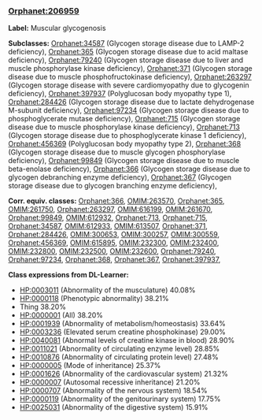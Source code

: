 
### [Orphanet:206959](http://www.orpha.net/ORDO/Orphanet_206959)
**Label:** Muscular glycogenosis

**Subclasses:** [Orphanet:34587](http://www.orpha.net/ORDO/Orphanet_34587) (Glycogen storage disease due to LAMP-2 deficiency), [Orphanet:365](http://www.orpha.net/ORDO/Orphanet_365) (Glycogen storage disease due to acid maltase deficiency), [Orphanet:79240](http://www.orpha.net/ORDO/Orphanet_79240) (Glycogen storage disease due to liver and muscle phosphorylase kinase deficiency), [Orphanet:371](http://www.orpha.net/ORDO/Orphanet_371) (Glycogen storage disease due to muscle phosphofructokinase deficiency), [Orphanet:263297](http://www.orpha.net/ORDO/Orphanet_263297) (Glycogen storage disease with severe cardiomyopathy due to glycogenin deficiency), [Orphanet:397937](http://www.orpha.net/ORDO/Orphanet_397937) (Polyglucosan body myopathy type 1), [Orphanet:284426](http://www.orpha.net/ORDO/Orphanet_284426) (Glycogen storage disease due to lactate dehydrogenase M-subunit deficiency), [Orphanet:97234](http://www.orpha.net/ORDO/Orphanet_97234) (Glycogen storage disease due to phosphoglycerate mutase deficiency), [Orphanet:715](http://www.orpha.net/ORDO/Orphanet_715) (Glycogen storage disease due to muscle phosphorylase kinase deficiency), [Orphanet:713](http://www.orpha.net/ORDO/Orphanet_713) (Glycogen storage disease due to phosphoglycerate kinase 1 deficiency), [Orphanet:456369](http://www.orpha.net/ORDO/Orphanet_456369) (Polyglucosan body myopathy type 2), [Orphanet:368](http://www.orpha.net/ORDO/Orphanet_368) (Glycogen storage disease due to muscle glycogen phosphorylase deficiency), [Orphanet:99849](http://www.orpha.net/ORDO/Orphanet_99849) (Glycogen storage disease due to muscle beta-enolase deficiency), [Orphanet:366](http://www.orpha.net/ORDO/Orphanet_366) (Glycogen storage disease due to glycogen debranching enzyme deficiency), [Orphanet:367](http://www.orpha.net/ORDO/Orphanet_367) (Glycogen storage disease due to glycogen branching enzyme deficiency), 

**Corr. equiv. classes:** [Orphanet:366](http://www.orpha.net/ORDO/Orphanet_366), [OMIM:263570](http://purl.obolibrary.org/obo/OMIM_263570), [Orphanet:365](http://www.orpha.net/ORDO/Orphanet_365), [OMIM:261750](http://purl.obolibrary.org/obo/OMIM_261750), [Orphanet:263297](http://www.orpha.net/ORDO/Orphanet_263297), [OMIM:616199](http://purl.obolibrary.org/obo/OMIM_616199), [OMIM:261670](http://purl.obolibrary.org/obo/OMIM_261670), [Orphanet:99849](http://www.orpha.net/ORDO/Orphanet_99849), [OMIM:612932](http://purl.obolibrary.org/obo/OMIM_612932), [Orphanet:713](http://www.orpha.net/ORDO/Orphanet_713), [Orphanet:715](http://www.orpha.net/ORDO/Orphanet_715), [Orphanet:34587](http://www.orpha.net/ORDO/Orphanet_34587), [OMIM:612933](http://purl.obolibrary.org/obo/OMIM_612933), [OMIM:613507](http://purl.obolibrary.org/obo/OMIM_613507), [Orphanet:371](http://www.orpha.net/ORDO/Orphanet_371), [Orphanet:284426](http://www.orpha.net/ORDO/Orphanet_284426), [OMIM:300653](http://purl.obolibrary.org/obo/OMIM_300653), [OMIM:300257](http://purl.obolibrary.org/obo/OMIM_300257), [OMIM:300559](http://purl.obolibrary.org/obo/OMIM_300559), [Orphanet:456369](http://www.orpha.net/ORDO/Orphanet_456369), [OMIM:615895](http://purl.obolibrary.org/obo/OMIM_615895), [OMIM:232300](http://purl.obolibrary.org/obo/OMIM_232300), [OMIM:232400](http://purl.obolibrary.org/obo/OMIM_232400), [OMIM:232800](http://purl.obolibrary.org/obo/OMIM_232800), [OMIM:232500](http://purl.obolibrary.org/obo/OMIM_232500), [OMIM:232600](http://purl.obolibrary.org/obo/OMIM_232600), [Orphanet:79240](http://www.orpha.net/ORDO/Orphanet_79240), [Orphanet:97234](http://www.orpha.net/ORDO/Orphanet_97234), [Orphanet:368](http://www.orpha.net/ORDO/Orphanet_368), [Orphanet:367](http://www.orpha.net/ORDO/Orphanet_367), [Orphanet:397937](http://www.orpha.net/ORDO/Orphanet_397937), 

**Class expressions from DL-Learner:**

- [HP:0003011](http://purl.obolibrary.org/obo/HP_0003011) (Abnormality of the musculature) 40.08%
- [HP:0000118](http://purl.obolibrary.org/obo/HP_0000118) (Phenotypic abnormality) 38.21%
- Thing 38.20%
- [HP:0000001](http://purl.obolibrary.org/obo/HP_0000001) (All) 38.20%
- [HP:0001939](http://purl.obolibrary.org/obo/HP_0001939) (Abnormality of metabolism/homeostasis) 33.64%
- [HP:0003236](http://purl.obolibrary.org/obo/HP_0003236) (Elevated serum creatine phosphokinase) 29.00%
- [HP:0040081](http://purl.obolibrary.org/obo/HP_0040081) (Abnormal levels of creatine kinase in blood) 28.90%
- [HP:0011021](http://purl.obolibrary.org/obo/HP_0011021) (Abnormality of circulating enzyme level) 28.85%
- [HP:0010876](http://purl.obolibrary.org/obo/HP_0010876) (Abnormality of circulating protein level) 27.48%
- [HP:0000005](http://purl.obolibrary.org/obo/HP_0000005) (Mode of inheritance) 25.37%
- [HP:0001626](http://purl.obolibrary.org/obo/HP_0001626) (Abnormality of the cardiovascular system) 21.32%
- [HP:0000007](http://purl.obolibrary.org/obo/HP_0000007) (Autosomal recessive inheritance) 21.20%
- [HP:0000707](http://purl.obolibrary.org/obo/HP_0000707) (Abnormality of the nervous system) 18.54%
- [HP:0000119](http://purl.obolibrary.org/obo/HP_0000119) (Abnormality of the genitourinary system) 17.75%
- [HP:0025031](http://purl.obolibrary.org/obo/HP_0025031) (Abnormality of the digestive system) 15.91%


